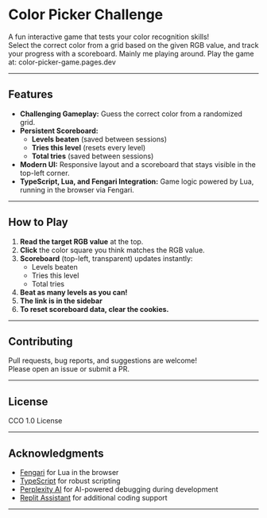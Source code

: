 # Color Picker Challenge

A fun interactive game that tests your color recognition skills!  
Select the correct color from a grid based on the given RGB value, and track your progress with a scoreboard.
Mainly me playing around.  Play the game at: color-picker-game.pages.dev

---

## Features

- **Challenging Gameplay:** Guess the correct color from a randomized grid.
- **Persistent Scoreboard:** 
  - **Levels beaten** (saved between sessions)
  - **Tries this level** (resets every level)
  - **Total tries** (saved between sessions)
- **Modern UI:** Responsive layout and a scoreboard that stays visible in the top-left corner.
- **TypeScript, Lua, and Fengari Integration:** Game logic powered by Lua, running in the browser via Fengari.

---

## How to Play

1. **Read the target RGB value** at the top.
2. **Click** the color square you think matches the RGB value.
3. **Scoreboard** (top-left, transparent) updates instantly:
    - Levels beaten
    - Tries this level
    - Total tries
4. **Beat as many levels as you can!**
5. **The link is in the sidebar**
6. **To reset scoreboard data, clear the cookies.**


---

## Contributing

Pull requests, bug reports, and suggestions are welcome!  
Please open an issue or submit a PR.

---

## License

CCO 1.0 License

---

## Acknowledgments

- [Fengari](https://fengari.io/) for Lua in the browser
- [TypeScript](https://www.typescriptlang.org/) for robust scripting
- [Perplexity AI](https://www.perplexity.ai/) for AI-powered debugging during development  
- [Replit Assistant](https://replit.com/site/assistant) for additional coding support  

---
